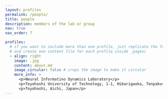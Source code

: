 ```yaml
---
layout: profiles
permalink: /people/
title: people
description: members of the lab or group
nav: true
nav_order: 7

profiles:
  # if you want to include more than one profile, just replicate the following block
  # and create one content file for each profile inside _pages/
  - align: right
    image: .jpg
    content: about.md
    image_circular: false # crops the image to make it circular
    more_info: >
      <p>Neural Informatino Dynamics Laboratory</p>
      <p>Toyohashi University of Technology, 1-1, Hibarigaoka, Tenpaku</p>
      <p>Toyohashi, Aichi, Japan</p>
---
```

